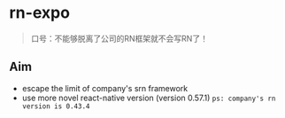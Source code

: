 # rn-expo

> 口号：不能够脱离了公司的RN框架就不会写RN了！

## Aim

- escape the limit of company's srn framework
- use more novel react-native version (version 0.57.1) `ps: company's rn version is 0.43.4`
